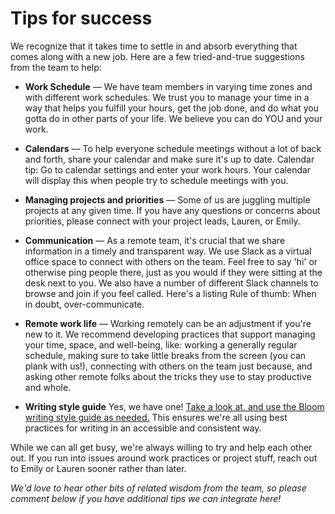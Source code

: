 # Tips for success

We recognize that it takes time to settle in and absorb everything that comes along with a new job. Here are a few tried-and-true suggestions from the team to help:

- **Work Schedule** –– We have team members in varying time zones and with different work schedules. We trust you to manage your time in a way that helps you fulfill your hours, get the job done, and do what you gotta do in other parts of your life. We believe you can do YOU and your work.

- **Calendars** –– To help everyone schedule meetings without a lot of back and forth, share your calendar and make sure it's up to date. Calendar tip: Go to calendar settings and enter your work hours. Your calendar will display this when people try to schedule meetings with you.

- **Managing projects and priorities** –– Some of us are juggling multiple projects at any given time. If you have any questions or concerns about priorities, please connect with your project leads, Lauren, or Emily.

- **Communication** –– As a remote team, it's crucial that we share information in a timely and transparent way. We use Slack as a virtual office space to connect with others on the team. Feel free to say 'hi' or otherwise ping people there, just as you would if they were sitting at the desk next to you. We also have a number of different Slack channels to browse and join if you feel called. Here's a listing Rule of thumb: When in doubt, over-communicate.

- **Remote work life** –– Working remotely can be an adjustment if you're new to it. We recommend developing practices that support managing your time, space, and well-being, like: working a generally regular schedule, making sure to take little breaks from the screen (you can plank with us!), connecting with others on the team just because, and asking other remote folks about the tricks they use to stay productive and whole.

- **Writing style guide** Yes, we have one! [Take a look at, and use the Bloom writing style guide as needed.](https://docs.google.com/document/d/1U1YSRuu0traltiKHJ1drc8xT4EWeZfqjX_KSN2RK0Pc/edit?usp=sharing) This ensures we're all using best practices for writing in an accessible and consistent way.

While we can all get busy, we're always willing to try and help each other out. If you run into issues around work practices or project stuff, reach out to Emily or Lauren sooner rather than later.

*We'd love to hear other bits of related wisdom from the team, so please comment below if you have additional tips we can integrate here!*
